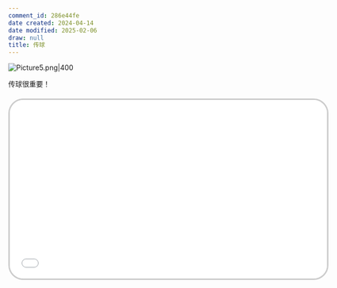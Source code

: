 ```yaml
---
comment_id: 286e44fe
date created: 2024-04-14
date modified: 2025-02-06
draw: null
title: 传球
---
```

![Picture5.png|400](https://imagehosting4picgo.oss-cn-beijing.aliyuncs.com/imagehosting/fix-dir%2Fliuyishou%2Ftmp%2F2024%2F04%2F14%2F23-00-26-c11d0b41ad7549e14d5e4d92ee1f7741-Picture5-44b335.png?x-oss-process=image/resize,l_400)

传球很重要！

<!-- more -->
<iframe src="//player.bilibili.com/player.html?aid=728569282&bvid=BV1mS4y177CH&cid=775737418&p=1" scrolling="no" border="0" frameborder="no" framespacing="0" allowfullscreen="true" style="border-radius: 30px; overflow: hidden; border: 3px solid #ccc; width: 640px; height: 360px; display: block; margin: 20px auto; aspect-ratio: 16 / 9;" ></iframe>
